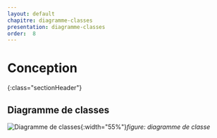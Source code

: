 ```yaml
---
layout: default
chapitre: diagramme-classes
presentation: diagramme-classes
order:  8
---
```

# Conception
{:class="sectionHeader"}

<!-- new slide -->

## Diagramme de classes    
![Diagramme de classes](/lab_crud/Gestion-projets/conception/Diagramme-classe/Images/Diagramme-classe.png){:width="55%"}*figure: diagramme de classe*

<!-- new slide -->
